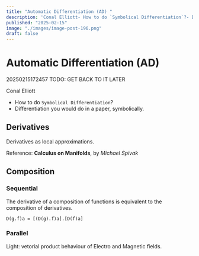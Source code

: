 ```yaml
---
title: "Automatic Differentiation (AD) "
description: 'Conal Elliott- How to do `Symbolical Differentiation`?- Differentiation you would do in a paper, symbolically.'
published: "2025-02-15"
image: "./images/image-post-196.png"
draft: false
---
```


# Automatic Differentiation (AD) 

20250215172457
TODO: GET BACK TO IT LATER

Conal Elliott

- How to do `Symbolical Differentiation`?
- Differentiation you would do in a paper, symbolically.

## Derivatives

Derivatives as local approximations.

Reference: **Calculus on Manifolds**, by *Michael Spivak*

## Composition

### Sequential

The derivative of a composition of functions is equivalent to the composition of derivatives.

```
D(g.f)a = [(D(g).f)a].[D(f)a]
```

### Parallel

Light: vetorial product behaviour of Electro and Magnetic fields.



